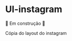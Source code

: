 # UI-instagram
<p><span style="text-align: center;"> 🚧 Em construção 🚧 </span><p>
Cópia do layout do instagram
